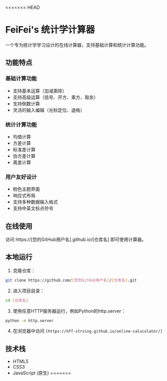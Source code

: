 <<<<<<< HEAD
# FeiFei's 统计学计算器

一个专为统计学学习设计的在线计算器，支持基础计算和统计计算功能。

## 功能特点

### 基础计算功能
- 支持基本运算（加减乘除）
- 支持高级运算（括号、开方、乘方、取余）
- 支持倒数计算
- 灵活的输入编辑（光标定位、退格）

### 统计计算功能
- 均值计算
- 方差计算
- 标准差计算
- 协方差计算
- 离差计算

### 用户友好设计
- 粉色主题界面
- 响应式布局
- 支持多种数据输入格式
- 支持中英文标点符号

## 在线使用

访问 https://[您的GitHub用户名].github.io/[仓库名] 即可使用计算器。

## 本地运行

1. 克隆仓库：
```bash
git clone https://github.com/[您的GitHub用户名]/[仓库名].git
```

2. 进入项目目录：
```bash
cd [仓库名]
```

3. 使用任意HTTP服务器运行，例如Python的http.server：
```bash
python -m http.server
```

4. 在浏览器中访问 `[https://hff-strving.github.io/online-caluculator/]`

## 技术栈
- HTML5
- CSS3
- JavaScript (原生)
=======
